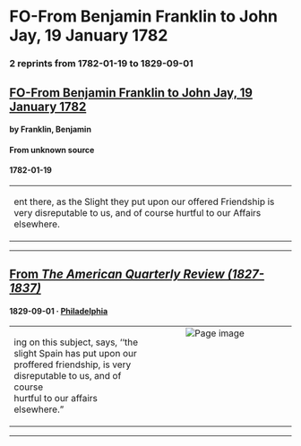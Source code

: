 
# FO-From Benjamin Franklin to John Jay, 19 January 1782

### 2 reprints from 1782-01-19 to 1829-09-01

## [FO-From Benjamin Franklin to John Jay, 19 January 1782](https://founders.archives.gov/documents/Franklin/01-36-02-0311)

#### by Franklin, Benjamin

#### From unknown source

#### 1782-01-19

<table style="width: 100%;"><tr><td style="width: 50%">

ent there, as the Slight they put upon our offered Friendship is very disreputable to us, and of course hurtful to our Affairs elsewhere.
</td></tr></table>

---

## [From _The American Quarterly Review (1827-1837)_](https://archive.org/details/sim_american-quarterly-review_1829-09_6_11/page/n174/mode/1up?view=theater)

#### 1829-09-01 &middot; [Philadelphia](http://dbpedia.org/resource/Philadelphia)

<table style="width: 100%;"><tr><td style="width: 50%">

  
ing on this subject, says, ‘‘the slight Spain has put upon our  
proffered friendship, is very disreputable to us, and of course  
hurtful to our affairs elsewhere.”
</td><td style="width: 50%; max-height: 75%; margin: auto; display: block;">
<img alt="Page image" src="https://iiif.archive.org/iiif/sim_american-quarterly-review_1829-09_6_11&#0036;174/pct:17.059748,50.079872,69.889937,4.978701/600,/0/default.jpg"/>
</td>
</tr></table>

---


